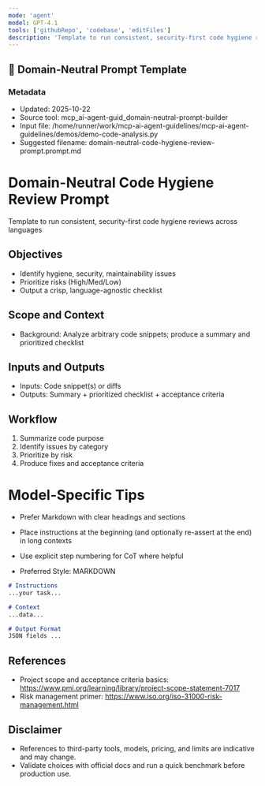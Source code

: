 ```yaml
---
mode: 'agent'
model: GPT-4.1
tools: ['githubRepo', 'codebase', 'editFiles']
description: 'Template to run consistent, security-first code hygiene reviews across languages'
---
```

## 🧩 Domain-Neutral Prompt Template

### Metadata
- Updated: 2025-10-22
- Source tool: mcp_ai-agent-guid_domain-neutral-prompt-builder
- Input file: /home/runner/work/mcp-ai-agent-guidelines/mcp-ai-agent-guidelines/demos/demo-code-analysis.py
- Suggested filename: domain-neutral-code-hygiene-review-prompt.prompt.md

# Domain-Neutral Code Hygiene Review Prompt

Template to run consistent, security-first code hygiene reviews across languages

## Objectives
- Identify hygiene, security, maintainability issues
- Prioritize risks (High/Med/Low)
- Output a crisp, language-agnostic checklist

## Scope and Context
- Background: Analyze arbitrary code snippets; produce a summary and prioritized checklist

## Inputs and Outputs
- Inputs: Code snippet(s) or diffs
- Outputs: Summary + prioritized checklist + acceptance criteria

## Workflow
1) Summarize code purpose
2) Identify issues by category
3) Prioritize by risk
4) Produce fixes and acceptance criteria


# Model-Specific Tips

- Prefer Markdown with clear headings and sections
- Place instructions at the beginning (and optionally re-assert at the end) in long contexts
- Use explicit step numbering for CoT where helpful

- Preferred Style: MARKDOWN

```md
# Instructions
...your task...

# Context
...data...

# Output Format
JSON fields ...
```


## References
- Project scope and acceptance criteria basics: https://www.pmi.org/learning/library/project-scope-statement-7017
- Risk management primer: https://www.iso.org/iso-31000-risk-management.html


## Disclaimer
- References to third-party tools, models, pricing, and limits are indicative and may change.
- Validate choices with official docs and run a quick benchmark before production use.
